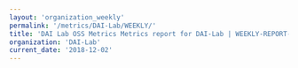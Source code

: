 ```yaml
---
layout: 'organization_weekly'
permalink: '/metrics/DAI-Lab/WEEKLY/'
title: 'DAI Lab OSS Metrics Metrics report for DAI-Lab | WEEKLY-REPORT-2018-12-02'
organization: 'DAI-Lab'
current_date: '2018-12-02'
---
```

